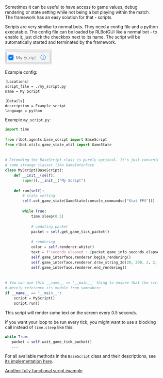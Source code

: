 Sometimes it can be useful to have access to game values, debug rendering or state setting while not being a bot playing within the match. The framework has an easy solution for that - scripts.

Scripts are very similiar to normal bots. They need a config file and a python executable. The config file can be loaded by RLBotGUI like a normal bot - to enable it, just click the checkbox next to its name. The script will be automatically started and terminated by the framework.

![Enabled script in RLBotGUI](img/scripts/screenshot.png)

Example config:
```
[Locations]
script_file = ./my_script.py
name = My Script

[Details]
description = Example script
language = python
```

Example ``my_script.py``:
```python
import time

from rlbot.agents.base_script import BaseScript
from rlbot.utils.game_state_util import GameState


# Extending the BaseScript class is purely optional. It's just convenient / abstracts you away from
# some strange classes like GameInterface
class MyScript(BaseScript):
    def __init__(self):
        super().__init__("My Script")

    def run(self):
        # state setting
        self.set_game_state(GameState(console_commands=["Stat FPS"]))

        while True:
            time.sleep(0.5)

            # updating packet
            packet = self.get_game_tick_packet()

            # rendering
            color = self.renderer.white()
            text = f"seconds_elapsed : {packet.game_info.seconds_elapsed}"
            self.game_interface.renderer.begin_rendering()
            self.game_interface.renderer.draw_string_2d(20, 200, 2, 2, text, color)
            self.game_interface.renderer.end_rendering()


# You can use this __name__ == '__main__' thing to ensure that the script doesn't start accidentally if you
# merely reference its module from somewhere
if __name__ == "__main__":
    script = MyScript()
    script.run()
```

This script will render some text on the screen every 0.5 seconds.

If you want your loop to be run every tick, you might want to use a blocking call instead of ``time.sleep`` like this:
```python
while True:
   packet = self.wait_game_tick_packet()
   ...
```

For all available methods in the ``BaseScript`` class and their descriptions, see [its implementation here](https://github.com/RLBot/RLBot/blob/master/src/main/python/rlbot/agents/base_script.py).

[Another fully functional script example](https://github.com/RLBot/RLBot/tree/master/src/test/python/agents/script)
